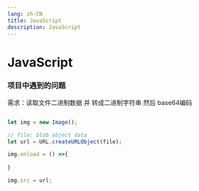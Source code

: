 ```yaml
---
lang: zh-CN
title: JavaScript
description: JavaScript
---
```


# JavaScript

### 项目中遇到的问题

需求：读取文件二进制数据 并 转成二进制字符串 然后 base64编码

```javascript

let img = new Image();

// file: blob object data
let url = URL.createURLObject(file);

img.onload = () =>{
    
}

img.src = url;




```
